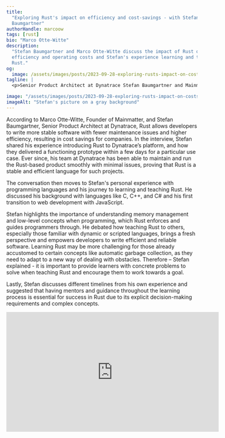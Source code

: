 ```yaml
---
title:
  "Exploring Rust's impact on efficiency and cost-savings - with Stefan
  Baumgartner"
authorHandle: marcoow
tags: [rust]
bio: "Marco Otte-Witte"
description:
  "Stefan Baumgartner and Marco Otte-Witte discuss the impact of Rust on
  efficiency and operating costs and Stefan's experience learning and teaching
  Rust."
og:
  image: /assets/images/posts/2023-09-28-exploring-rusts-impact-on-costs-and-efficiency/og-image.png
tagline: |
  <p>Senior Product Architect at Dynatrace Stefan Baumgartner and Mainmatter’s Founder Marco Otte-Witte discuss the benefits and use cases of Rust adoption and Stefan shares his experience learning and teaching Rust first-hand.</p>

image: "/assets/images/posts/2023-09-28-exploring-rusts-impact-on-costs-and-efficiency/header-visual.jpg"
imageAlt: "Stefan's picture on a gray background"
---
```


According to Marco Otte-Witte, Founder of Mainmatter, and Stefan Baumgartner,
Senior Product Architect at Dynatrace, Rust allows developers to write more
stable software with fewer maintenance issues and higher efficiency, resulting
in cost savings for companies. In the interview, Stefan shared his experience
introducing Rust to Dynatrace’s platform, and how they delivered a functioning
prototype within a few days for a particular use case. Ever since, his team at
Dynatrace has been able to maintain and run the Rust-based product smoothly with
minimal issues, proving that Rust is a stable and efficient language for such
projects.

The conversation then moves to Stefan's personal experience with programming
languages and his journey to learning and teaching Rust. He discussed his
background with languages like C, C++, and C# and his first transition to web
development with JavaScript.

Stefan highlights the importance of understanding memory management and
low-level concepts when programming, which Rust enforces and guides programmers
through. He debated how teaching Rust to others, especially those familiar with
dynamic or scripted languages, brings a fresh perspective and empowers
developers to write efficient and reliable software. Learning Rust may be more
challenging for those already accustomed to certain concepts like automatic
garbage collection, as they need to adapt to a new way of dealing with
obstacles. Therefore – Stefan explained - it is important to provide learners
with concrete problems to solve when teaching Rust and encourage them to work
towards a goal.

Lastly, Stefan discusses different timelines from his own experience and
suggested that having mentors and guidance throughout the learning process is
essential for success in Rust due to its explicit decision-making requirements
and complex concepts.

<iframe width="560" height="315" src="https://www.youtube.com/embed/KTJIsicwW5s?si=fk_MRap9FIzbP44U" title="Embedded video of Stefan's interview" frameborder="0" allow="accelerometer; autoplay; clipboard-write; encrypted-media; gyroscope; picture-in-picture; web-share" allowfullscreen></iframe>
